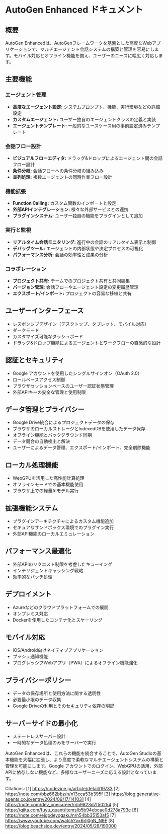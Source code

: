 # AutoGen Enhanced ドキュメント

## 概要

AutoGen Enhancedは、AutoGenフレームワークを基盤とした高度なWebアプリケーションで、マルチエージェント会話システムの構築と管理を容易にします。モバイル対応とオフライン機能を備え、ユーザーのニーズに幅広く対応します。

## 主要機能

### エージェント管理

- **高度なエージェント設定:** システムプロンプト、機能、実行環境などの詳細設定
- **カスタムエージェント:** ユーザー独自のエージェントクラスの定義と実装
- **エージェントテンプレート:** 一般的なユースケース用の事前設定済みテンプレート

### 会話フロー設計

- **ビジュアルフローエディタ:** ドラッグ&ドロップによるエージェント間の会話フロー設計
- **条件分岐:** 会話フローへの条件分岐の組み込み
- **並列処理:** 複数エージェントの同時作業フロー設計

### 機能拡張

- **Function Calling:** カスタム関数のインポートと設定
- **外部APIインテグレーション:** 様々な外部サービスとの連携
- **プラグインシステム:** ユーザー独自の機能をプラグインとして追加

### 実行と監視

- **リアルタイム会話モニタリング:** 進行中の会話のリアルタイム表示と制御
- **デバッグツール:** エージェントの内部状態や決定プロセスの可視化
- **パフォーマンス分析:** 会話の効率性と成果の分析

### コラボレーション

- **プロジェクト共有:** チームでのプロジェクト共有と共同編集
- **バージョン管理:** 会話フローやエージェント設定の変更履歴管理
- **エクスポート/インポート:** プロジェクトの容易な移植と共有

## ユーザーインターフェース

- レスポンシブデザイン（デスクトップ、タブレット、モバイル対応）
- ダークモード
- カスタマイズ可能なダッシュボード
- ドラッグ&ドロップ機能によるエージェントとワークフローの直感的な設計

## 認証とセキュリティ

- Google アカウントを使用したシングルサインオン（OAuth 2.0）
- ロールベースアクセス制御
- ブラウザセッションベースのユーザー認証状態管理
- 外部APIキーの安全な管理と使用制限

## データ管理とプライバシー

- Google Drive統合によるプロジェクトデータの保存
- ブラウザのローカルストレージとIndexedDBを使用したデータ保存
- オフライン機能とバックグラウンド同期
- データ競合の自動検出と解決
- ユーザーによるデータ管理、エクスポート/インポート、完全削除機能

## ローカル処理機能

- WebGPUを活用した高性能計算処理
- オフラインモードでの基本機能使用
- ブラウザ上での軽量AIモデル実行

## 拡張機能システム

- プラグインアーキテクチャによるカスタム機能追加
- セキュアなサンドボックス環境でのプラグイン実行
- 外部API機能のローカルエミュレーション

## パフォーマンス最適化

- 外部APIのリクエスト制限を考慮したキューイング
- インテリジェントキャッシング戦略
- 効率的なバッチ処理

## デプロイメント

- Azureなどのクラウドプラットフォームでの展開
- オンプレミス対応
- Dockerを使用したコンテナ化とスケーリング

## モバイル対応

- iOS/Android向けネイティブアプリケーション
- プッシュ通知機能
- プログレッシブWebアプリ（PWA）によるオフライン機能強化

## プライバシーポリシー

- データの保存場所と使用方法に関する透明性
- 必要最小限のデータ収集
- Google Driveの利用とそのセキュリティ依存の明記

## サーバーサイドの最小化

- ステートレスサーバー設計
- 一時的なデータ処理のみをサーバーで実行

AutoGen Enhancedは、これらの機能を統合することで、AutoGen Studioの基本機能を大幅に拡張し、より高度で柔軟なマルチエージェントシステムの構築と管理を可能にします。Google アカウントでのログイン、WebGPUの活用、外部APIに依存しない機能など、多様なユーザーニーズに応える設計となっています。

Citations:
[1] https://codezine.jp/article/detail/19733
[2] https://note.com/bbz662bbz/n/n13cca53b395f
[3] https://blog.generative-agents.co.jp/entry/2024/09/17/141031
[4] https://note.com/dev_onecareer/n/n9823d7f50254
[5] https://qiita.com/fuyu_quant/items/b5b94ebcae0d278a793e
[6] https://note.com/eigodeyogaku/n/n54bb35153af5
[7] https://www.youtube.com/watch?v=6rIj0gN_N9E
[8] https://blog.beachside.dev/entry/2024/05/28/190000
